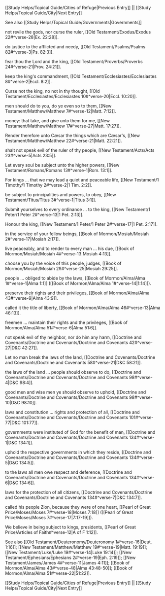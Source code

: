 [[Study Helps/Topical Guide/Cities of Refuge|Previous Entry]]  ||  [[Study Helps/Topical Guide/City|Next Entry]]

 See also [[Study Helps/Topical Guide/Governments|Governments]]

 not revile the gods, nor curse the ruler, [[Old Testament/Exodus/Exodus 22#^verse-28|Ex. 22:28]].

 do justice to the afflicted and needy, [[Old Testament/Psalms/Psalms 82#^verse-3|Ps. 82:3]].

 fear thou the Lord and the king, [[Old Testament/Proverbs/Proverbs 24#^verse-21|Prov. 24:21]].

 keep the king's commandment, [[Old Testament/Ecclesiastes/Ecclesiastes 8#^verse-2|Eccl. 8:2]].

 Curse not the king, no not in thy thought, [[Old Testament/Ecclesiastes/Ecclesiastes 10#^verse-20|Eccl. 10:20]].

 men should do to you, do ye even so to them, [[New Testament/Matthew/Matthew 7#^verse-12|Matt. 7:12]].

 money: that take, and give unto them for me, [[New Testament/Matthew/Matthew 17#^verse-27|Matt. 17:27]].

 Render therefore unto Cæsar the things which are Cæsar's, [[New Testament/Matthew/Matthew 22#^verse-21|Matt. 22:21]].

 shalt not speak evil of the ruler of thy people, [[New Testament/Acts/Acts 23#^verse-5|Acts 23:5]].

 Let every soul be subject unto the higher powers, [[New Testament/Romans/Romans 13#^verse-1|Rom. 13:1]].

 For kings ... that we may lead a quiet and peaceable life, [[New Testament/1 Timothy/1 Timothy 2#^verse-2|1 Tim. 2:2]].

 be subject to principalities and powers, to obey, [[New Testament/Titus/Titus 3#^verse-1|Titus 3:1]].

 Submit yourselves to every ordinance ... to the king, [[New Testament/1 Peter/1 Peter 2#^verse-13|1 Pet. 2:13]].

 Honour the king, [[New Testament/1 Peter/1 Peter 2#^verse-17|1 Pet. 2:17]].

 in the service of your fellow beings, [[Book of Mormon/Mosiah/Mosiah 2#^verse-17|Mosiah 2:17]].

 live peaceably, and to render to every man ... his due, [[Book of Mormon/Mosiah/Mosiah 4#^verse-13|Mosiah 4:13]].

 choose you by the voice of this people, judges, [[Book of Mormon/Mosiah/Mosiah 29#^verse-25|Mosiah 29:25]].

 people ... obliged to abide by the laws, [[Book of Mormon/Alma/Alma 1#^verse-1|Alma 1:1]] ([[Book of Mormon/Alma/Alma 1#^verse-14|1:14]]).

 preserve their rights and their privileges, [[Book of Mormon/Alma/Alma 43#^verse-9|Alma 43:9]].

 called it the title of liberty, [[Book of Mormon/Alma/Alma 46#^verse-13|Alma 46:13]].

 freemen ... maintain their rights and the privileges, [[Book of Mormon/Alma/Alma 51#^verse-6|Alma 51:6]].

 not speak evil of thy neighbor, nor do him any harm, [[Doctrine and Covenants/Doctrine and Covenants/Doctrine and Covenants 42#^verse-27|D&C 42:27]].

 Let no man break the laws of the land, [[Doctrine and Covenants/Doctrine and Covenants/Doctrine and Covenants 58#^verse-21|D&C 58:21]].

 the laws of the land ... people should observe to do, [[Doctrine and Covenants/Doctrine and Covenants/Doctrine and Covenants 98#^verse-4|D&C 98:4]].

 good men and wise men ye should observe to uphold, [[Doctrine and Covenants/Doctrine and Covenants/Doctrine and Covenants 98#^verse-10|D&C 98:10]].

 laws and constitution ... rights and protection of all, [[Doctrine and Covenants/Doctrine and Covenants/Doctrine and Covenants 101#^verse-77|D&C 101:77]].

 governments were instituted of God for the benefit of man, [[Doctrine and Covenants/Doctrine and Covenants/Doctrine and Covenants 134#^verse-1|D&C 134:1]].

 uphold the respective governments in which they reside, [[Doctrine and Covenants/Doctrine and Covenants/Doctrine and Covenants 134#^verse-5|D&C 134:5]].

 to the laws all men owe respect and deference, [[Doctrine and Covenants/Doctrine and Covenants/Doctrine and Covenants 134#^verse-6|D&C 134:6]].

 laws for the protection of all citizens, [[Doctrine and Covenants/Doctrine and Covenants/Doctrine and Covenants 134#^verse-7|D&C 134:7]].

 called his people Zion, because they were of one heart, [[Pearl of Great Price/Moses/Moses 7#^verse-18|Moses 7:18]] ([[Pearl of Great Price/Moses/Moses 7#^verse-17|7:17-19]]).

 We believe in being subject to kings, presidents, [[Pearl of Great Price/Articles of Faith#^verse-12|A of F 1:12]].

 See also [[Old Testament/Deuteronomy/Deuteronomy 1#^verse-16|Deut. 1:16]]; [[New Testament/Matthew/Matthew 19#^verse-19|Matt. 19:19]]; [[New Testament/Luke/Luke 19#^verse-14|Luke 19:14]]; [[New Testament/Ephesians/Ephesians 2#^verse-19|Eph. 2:19]]; [[New Testament/James/James 4#^verse-11|James 4:11]]; [[Book of Mormon/Alma/Alma 43#^verse-48|Alma 43:48-50]]; [[Book of Mormon/Alma/Alma 51#^verse-22|51:22]].

[[Study Helps/Topical Guide/Cities of Refuge|Previous Entry]]  ||  [[Study Helps/Topical Guide/City|Next Entry]]